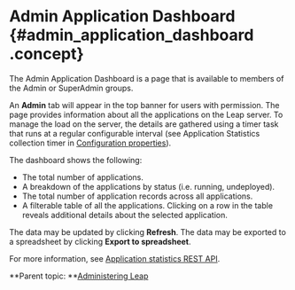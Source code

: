 # Admin Application Dashboard {#admin_application_dashboard .concept}

The Admin Application Dashboard is a page that is available to members of the Admin or SuperAdmin groups.

An **Admin** tab will appear in the top banner for users with permission. The page provides information about all the applications on the Leap server. To manage the load on the server, the details are gathered using a timer task that runs at a regular configurable interval \(see Application Statistics collection timer in [Configuration properties](co_configuration_properties.md)\).

The dashboard shows the following:

-   The total number of applications.
-   A breakdown of the applications by status \(i.e. running, undeployed\).
-   The total number of application records across all applications.
-   A filterable table of all the applications. Clicking on a row in the table reveals additional details about the selected application.

The data may be updated by clicking **Refresh**. The data may be exported to a spreadsheet by clicking **Export to spreadsheet**.

For more information, see [Application statistics REST API](app_stats_restapi.md).

**Parent topic: **[Administering Leap](administering_leap.md)

